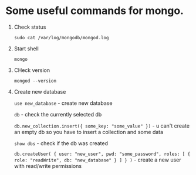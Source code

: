 # Some useful commands for mongo.

1. Check status

   `sudo cat /var/log/mongodb/mongod.log`

2) Start shell

   `mongo`

3) CHeck version

   `mongod --version`

4. Create new database

   `use new_database` - create new database

   `db` - check the currently selected db

   `db.new_collection.insert({ some_key: "some_value" })` - u can't create an empty db so you have to insert a collection and some data

   `show dbs` - check if the db was created

   `db.createUser( { user: "new_user", pwd: "some_password", roles: [ { role: "readWrite", db: "new_database" } ] } )` - create a new user with read/write permissions
